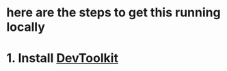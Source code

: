 # here are the steps to get this running locally
# 1. Install [DevToolkit](https://plugins.jetbrains.com/plugin/22851-plugin-devkit)